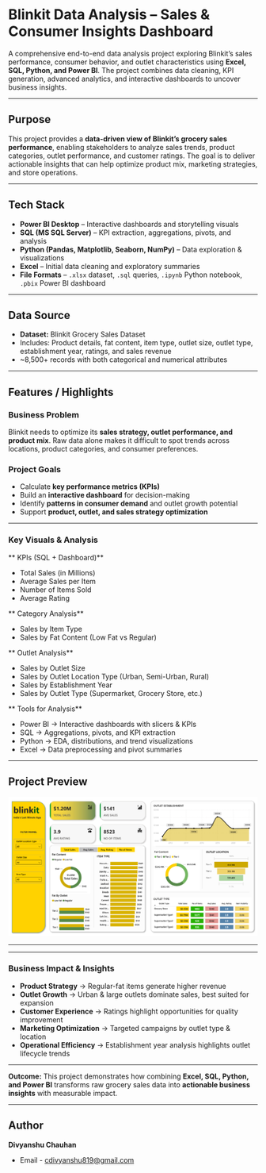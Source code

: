 # Blinkit Data Analysis – Sales & Consumer Insights Dashboard

A comprehensive end-to-end data analysis project exploring Blinkit’s sales performance, consumer behavior, and outlet characteristics using **Excel, SQL, Python, and Power BI**. The project combines data cleaning, KPI generation, advanced analytics, and interactive dashboards to uncover business insights.

---

## Purpose

This project provides a **data-driven view of Blinkit’s grocery sales performance**, enabling stakeholders to analyze sales trends, product categories, outlet performance, and customer ratings. The goal is to deliver actionable insights that can help optimize product mix, marketing strategies, and store operations.

---

## Tech Stack

*  **Power BI Desktop** – Interactive dashboards and storytelling visuals
*  **SQL (MS SQL Server)** – KPI extraction, aggregations, pivots, and analysis
*  **Python (Pandas, Matplotlib, Seaborn, NumPy)** – Data exploration & visualizations
*  **Excel** – Initial data cleaning and exploratory summaries
*  **File Formats** – `.xlsx` dataset, `.sql` queries, `.ipynb` Python notebook, `.pbix` Power BI dashboard

---

## Data Source

* **Dataset:** Blinkit Grocery Sales Dataset
* Includes: Product details, fat content, item type, outlet size, outlet type, establishment year, ratings, and sales revenue
* \~8,500+ records with both categorical and numerical attributes

---

## Features / Highlights

### **Business Problem**

Blinkit needs to optimize its **sales strategy, outlet performance, and product mix**. Raw data alone makes it difficult to spot trends across locations, product categories, and consumer preferences.

### **Project Goals**

* Calculate **key performance metrics (KPIs)**
* Build an **interactive dashboard** for decision-making
* Identify **patterns in consumer demand** and outlet growth potential
* Support **product, outlet, and sales strategy optimization**

---

### **Key Visuals & Analysis**

** KPIs (SQL + Dashboard)**

* Total Sales (in Millions)
* Average Sales per Item
* Number of Items Sold
* Average Rating

** Category Analysis**

* Sales by Item Type
* Sales by Fat Content (Low Fat vs Regular)

** Outlet Analysis**

* Sales by Outlet Size
* Sales by Outlet Location Type (Urban, Semi-Urban, Rural)
* Sales by Establishment Year
* Sales by Outlet Type (Supermarket, Grocery Store, etc.)

** Tools for Analysis**

* Power BI → Interactive dashboards with slicers & KPIs
* SQL → Aggregations, pivots, and KPI extraction
* Python → EDA, distributions, and trend visualizations
* Excel → Data preprocessing and pivot summaries

---

##  Project Preview
![Power BI Dashboard](https://github.com/Divyanshu819/Blinkit-Sales-Insights/blob/main/Blinkit%20Analysis%20Dashboard.png)

---
---

### **Business Impact & Insights**

* **Product Strategy** → Regular-fat items generate higher revenue
* **Outlet Growth** → Urban & large outlets dominate sales, best suited for expansion
* **Customer Experience** → Ratings highlight opportunities for quality improvement
* **Marketing Optimization** → Targeted campaigns by outlet type & location
* **Operational Efficiency** → Establishment year analysis highlights outlet lifecycle trends

---

 **Outcome:**
This project demonstrates how combining **Excel, SQL, Python, and Power BI** transforms raw grocery sales data into **actionable business insights** with measurable impact.

---

## Author
**Divyanshu Chauhan**   
- Email -  cdivyanshu819@gmail.com 
